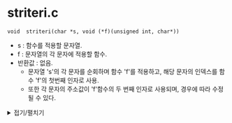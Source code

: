 # striteri.c
```
void  striteri(char *s, void (*f)(unsigned int, char*))
```
- s : 함수를 적용할 문자열.
- f : 문자열의 각 문자에 적용할 함수.
- 반환값 : 없음.
  - 문자열 's'의 각 문자를 순회하며 함수 'f'를 적용하고, 해당 문자의 인덱스를 함수 'f'의 첫번째 인자로 사용.
  - 또한 각 문자의 주소값이 'f'함수의 두 번째 인자로 사용되며, 경우에 따라 수정될 수 있다.
 
<details markdown="1">
<summary>접기/펼치기</summary>
<!--summary 아래 빈칸 공백 두고 내용을 적는공간-->

```
char	*strmapi(char const *s, char (*f)(unsigned int, char))
{
	size_t	i;
	size_t	len;
	char	*tmp;

	if (s == NULL)
		return (0);
	i = 0;
	len = ft_strlen(s);
	tmp = (char *)malloc(sizeof(char) * len + 1);
	if (tmp == NULL)
		return (0);
	while (i < len)
	{
		tmp[i] = (*f)(i, s[i]);
		i++;
	}
	tmp[i] = '\0';
	return (tmp);
}
```
</details>
